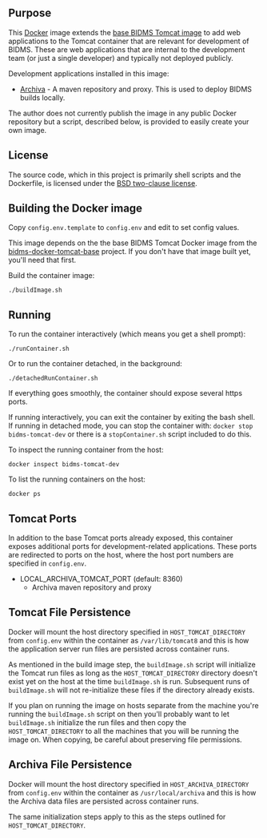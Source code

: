 ## Purpose

This [Docker](http://www.docker.com/) image extends the [base BIDMS Tomcat
image](http://www.github.com/calnet-oss/bidms-docker-tomcat-base) to add web
applications to the Tomcat container that are relevant for development of
BIDMS.  These are web applications that are internal to the development team
(or just a single developer) and typically not deployed publicly.

Development applications installed in this image:
* [Archiva](http://archiva.apache.org/) - A maven repository and proxy. 
  This is used to deploy BIDMS builds locally.

The author does not currently publish the image in any public Docker
repository but a script, described below, is provided to easily create your
own image.

## License

The source code, which in this project is primarily shell scripts and the
Dockerfile, is licensed under the [BSD two-clause license](LICENSE.txt).

## Building the Docker image

Copy `config.env.template` to `config.env` and edit to set config values.

This image depends on the the base BIDMS Tomcat Docker image from the
[bidms-docker-tomcat-base](http://www.github.com/calnet-oss/bidms-docker-tomcat-base)
project.  If you don't have that image built yet, you'll need that first.

Build the container image:
```
./buildImage.sh
```

## Running

To run the container interactively (which means you get a shell prompt):
```
./runContainer.sh
```

Or to run the container detached, in the background:
```
./detachedRunContainer.sh
```

If everything goes smoothly, the container should expose several https
ports.

If running interactively, you can exit the container by exiting the bash
shell.  If running in detached mode, you can stop the container with:
`docker stop bidms-tomcat-dev` or there is a `stopContainer.sh` script
included to do this.

To inspect the running container from the host:
```
docker inspect bidms-tomcat-dev
```

To list the running containers on the host:
```
docker ps
```

## Tomcat Ports

In addition to the base Tomcat ports already exposed, this container exposes
additional ports for development-related applications.  These ports are
redirected to ports on the host, where the host port numbers are specified
in `config.env`.
  * LOCAL_ARCHIVA_TOMCAT_PORT (default: 8360)
    * Archiva maven repository and proxy

## Tomcat File Persistence

Docker will mount the host directory specified in `HOST_TOMCAT_DIRECTORY`
from `config.env` within the container as `/var/lib/tomcat8` and this is how
the application server run files are persisted across container runs.

As mentioned in the build image step, the `buildImage.sh` script will
initialize the Tomcat run files as long as the `HOST_TOMCAT_DIRECTORY`
directory doesn't exist yet on the host at the time `buildImage.sh` is run. 
Subsequent runs of `buildImage.sh` will not re-initialize these files if
the directory already exists.

If you plan on running the image on hosts separate from the machine you're
running the `buildImage.sh` script on then you'll probably want to let
`buildImage.sh` initialize the run files and then copy the
`HOST_TOMCAT_DIRECTORY` to all the machines that you will be running the
image on.  When copying, be careful about preserving file permissions.

## Archiva File Persistence

Docker will mount the host directory specified in `HOST_ARCHIVA_DIRECTORY`
from `config.env` within the container as `/usr/local/archiva` and this is
how the Archiva data files are persisted across container runs.

The same initialization steps apply to this as the steps outlined for
`HOST_TOMCAT_DIRECTORY`.
